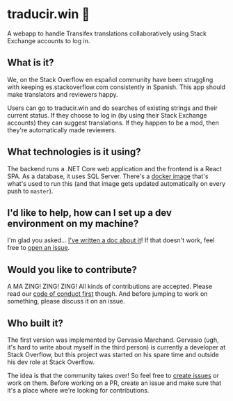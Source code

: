 # traducir.win :unicorn:
A webapp to handle Transifex translations collaboratively using Stack Exchange accounts to log in.

## What is it?
We, on the Stack Overflow en español community have been struggling with keeping es.stackoverflow.com consistently in Spanish. This app should make translators and reviewers happy.

Users can go to traducir.win and do searches of existing strings and their current status. If they choose to log in (by using their Stack Exchange accounts) they can suggest translations. If they happen to be a mod, then they're automatically made reviewers.

## What technologies is it using?
The backend runs a .NET Core web application and the frontend is a React SPA. As a database, it uses SQL Server. There's a [docker image](https://hub.docker.com/r/g3rv4/traducir/) that's what's used to run this (and that image gets updated automatically on every push to `master`).

## I'd like to help, how can I set up a dev environment on my machine?
I'm glad you asked... [I've written a doc about it](https://github.com/g3rv4/Traducir/blob/master/docs/DEV_ENVIRONMENT.md)! If that doesn't work, feel free to [open an issue](https://github.com/g3rv4/Traducir/issues).

## Would you like to contribute?

A MA ZING! ZING! ZING! All kinds of contributions are accepted. Please read our [code of conduct first](https://github.com/g3rv4/Traducir/blob/master/docs/CODE_OF_CONDUCT.md) though. And before jumping to work on something, please discuss it on an issue.

## Who built it?
The first version was implemented by Gervasio Marchand. Gervasio (ugh, it's hard to write about myself in the third person) is currently a developer at Stack Overflow, but this project was started on his spare time and outside his dev role at Stack Overflow.

The idea is that the community takes over! So feel free to [create issues](https://github.com/g3rv4/Traducir/issues) or work on them. Before working on a PR, create an issue and make sure that it's a place where we're looking for contributions.